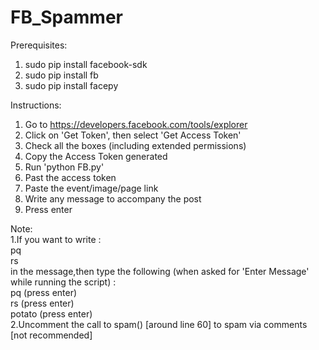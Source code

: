 # FB_Spammer

Prerequisites:<br />
1. sudo pip install facebook-sdk<br />
2. sudo pip install fb<br />
3. sudo pip install facepy<br />

Instructions:<br />
1. Go to https://developers.facebook.com/tools/explorer<br />
2. Click on 'Get Token', then select 'Get Access Token'<br />
3. Check all the boxes (including extended permissions)<br />
4. Copy the Access Token generated<br />
5. Run 'python FB.py'<br />
6. Past the access token <br />
7. Paste the event/image/page link<br />
8. Write any message to accompany the post<br />
9. Press enter<br />

Note:<br />
1.If you want to write :<br />
  pq<br />
  rs<br />
  in the message,then type the following (when asked for 'Enter Message' while running the script) :<br />
  pq (press enter)<br />
  rs (press enter)<br />
  potato (press enter)<br />
2.Uncomment the call to spam() [around line 60] to spam via comments [not recommended]  
